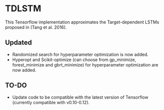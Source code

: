 # TDLSTM
This Tensorflow implementation approximates the Target-dependent LSTMs proposed in (Tang et al. 2016).

## Updated
* Randomized search for hyperparameter optimization is now added.
* Hyperopt and Scikit-optimize (can choose from gp_minimize, forest_minimize and gbrt_minimize) for hyperparameter optimization are now added.

## TO-DO
* Update code to be compatible with the latest version of Tensorflow (currently compatible with v0.10-0.12).
